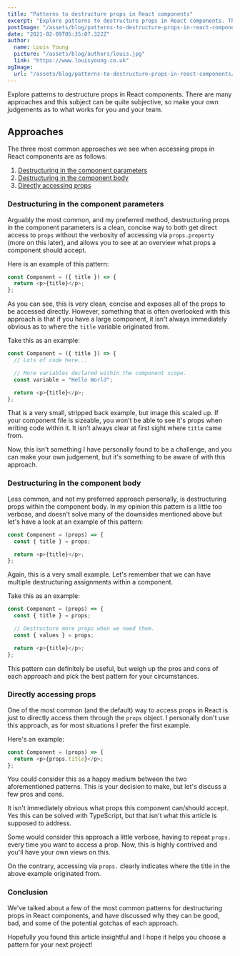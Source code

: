 ```yaml
---
title: "Patterns to destructure props in React components"
excerpt: "Explore patterns to destructure props in React components. There are many approaches and this subject can be quite subjective, so make your own judgements as to what works for you and your team."
postImage: "/assets/blog/patterns-to-destructure-props-in-react-components/introduction.jpg"
date: "2021-02-09T05:35:07.322Z"
author:
  name: Louis Young
  picture: "/assets/blog/authors/louis.jpg"
  link: "https://www.louisyoung.co.uk"
ogImage:
  url: "/assets/blog/patterns-to-destructure-props-in-react-components/introduction.jpg"
---
```


Explore patterns to destructure props in React components. There are many approaches and this subject can be quite subjective, so make your own judgements as to what works for you and your team.

## Approaches

The three most common approaches we see when accessing props in React components are as follows:

1. [Destructuring in the component parameters](#destructuring-in-the-component-parameters)
2. [Destructuring in the component body](#destructuring-in-the-component-body)
3. [Directly accessing props](#directly-accessing-props)

<a name="destructuring-in-the-component-parameters"></a>

### Destructuring in the component parameters

Arguably the most common, and my preferred method, destructuring props in the component parameters is a clean, concise way to both get direct access to `props` without the verbosity of accessing via `props.property` (more on this later), and allows you to see at an overview what props a component should accept.

Here is an example of this pattern:

```js
const Component = ({ title }) => {
  return <p>{title}</p>;
};
```

As you can see, this is very clean, concise and exposes all of the props to be accessed directly. However, something that is often overlooked with this approach is that if you have a large component, it isn't always immediately obvious as to where the `title` variable originated from.

Take this as an example:

```js
const Component = ({ title }) => {
  // Lots of code here...

  // More variables declared within the component scope.
  const variable = "Hello World";

  return <p>{title}</p>;
};
```

That is a very small, stripped back example, but image this scaled up. If your component file is sizeable, you won't be able to see it's props when writing code within it. It isn't always clear at first sight where `title` came from.

Now, this isn't something I have personally found to be a challenge, and you can make your own judgement, but it's something to be aware of with this approach.

<a name="destructuring-in-the-component-body"></a>

### Destructuring in the component body

Less common, and not my preferred approach personally, is destructuring props within the component body. In my opinion this pattern is a little too verbose, and doesn't solve many of the downsides mentioned above but let's have a look at an example of this pattern:

```js
const Component = (props) => {
  const { title } = props;

  return <p>{title}</p>;
};
```

Again, this is a very small example. Let's remember that we can have multiple destructuring assignments within a component.

Take this as an example:

```js
const Component = (props) => {
  const { title } = props;

  // Destructure more props when we need them.
  const { values } = props;

  return <p>{title}</p>;
};
```

This pattern can definitely be useful, but weigh up the pros and cons of each approach and pick the best pattern for your circumstances.

<a name="directly-accessing-props"></a>

### Directly accessing props

One of the most common (and the default) way to access props in React is just to directly access them through the `props` object. I personally don't use this approach, as for most situations I prefer the first example.

Here's an example:

```js
const Component = (props) => {
  return <p>{props.title}</p>;
};
```

You could consider this as a happy medium between the two aforementioned patterns. This is your decision to make, but let's discuss a few pros and cons.

It isn't immediately obvious what props this component can/should accept. Yes this can be solved with TypeScript, but that isn't what this article is supposed to address.

Some would consider this approach a little verbose, having to repeat `props.` every time you want to access a prop. Now, this is highly contrived and you'll have your own views on this.

On the contrary, accessing via `props.` clearly indicates where the title in the above example originated from.

### Conclusion

We've talked about a few of the most common patterns for destructuring props in React components, and have discussed why they can be good, bad, and some of the potential gotchas of each approach.

Hopefully you found this article insightful and I hope it helps you choose a pattern for your next project!
